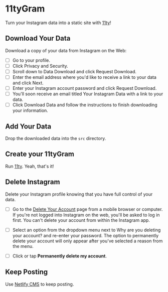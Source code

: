 # 11tyGram

Turn your Instagram data into a static site with [11ty](https://www.11ty.dev/)!

## Download Your Data

Download a copy of your data from Instagram on the Web:

- [ ] Go to your profile.
- [ ] Click Privacy and Security.
- [ ] Scroll down to Data Download and click Request Download.
- [ ] Enter the email address where you'd like to receive a link to your data and click Next.
- [ ] Enter your Instagram account password and click Request Download.
- [ ] You'll soon receive an email titled Your Instagram Data with a link to your data.
- [ ] Click Download Data and follow the instructions to finish downloading your information.

## Add Your Data

Drop the downloaded data into the `src` directory.

## Create your 11tyGram

Run [11ty](https://www.11ty.dev/). Yeah, that's it!

## Delete Instagram

Delete your Instagram profile knowing that you have full control of your data.

- [ ] Go to the [Delete Your Account](https://www.instagram.com/accounts/remove/request/permanent/) page from a mobile browser or computer. If you're not logged into Instagram on the web, you'll be asked to log in first. You can't delete your account from within the Instagram app.

- [ ] Select an option from the dropdown menu next to Why are you deleting your account? and re-enter your password. The option to permanently delete your account will only appear after you've selected a reason from the menu.

- [ ] Click or tap **Permanently delete my account**.

## Keep Posting

Use [Netlify CMS](https://www.netlifycms.org/) to keep posting.
